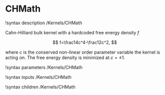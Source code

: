 # CHMath

!syntax description /Kernels/CHMath

Cahn-Hilliard bulk kernel with a hardcoded free energy density $f$

$$
f=\frac14c^4-\frac12c^2,
$$

where $c$ is the conserved non-linear order parameter variable the kernel is acting
on. The free energy density is minimized at $c=\pm1$.

!syntax parameters /Kernels/CHMath

!syntax inputs /Kernels/CHMath

!syntax children /Kernels/CHMath
